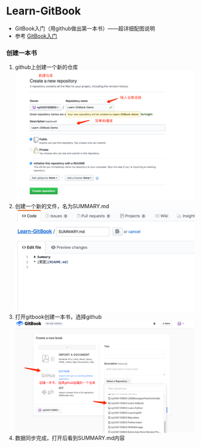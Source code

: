 # Learn-GitBook
- GitBook入门（用github做出第一本书）——超详细配图说明
- 参考 [GitBook入门](http://blog.csdn.net/hk2291976/article/details/51173850)

### 创建一本书
1. github上创建一个新的仓库
![](/assets/QQ20180224-174702@2x.png)
2. 创建一个新的文件，名为SUMMARY.md
![](/assets/QQ20180224-175125@2x.png)
3. 打开gitbook创建一本书，选择github
![](/assets/QQ20180224-172034@2x.png)
4. 数据同步完成，打开后看到SUMMARY.md内容
